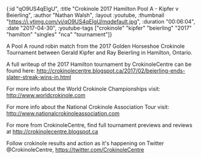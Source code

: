 {:id "qO9US4qEIgU",
 :title "Crokinole 2017 Hamilton Pool A - Kipfer v Beierling",
 :author "Nathan Walsh",
 :layout :youtube,
 :thumbnail "https://i.ytimg.com/vi/qO9US4qEIgU/mqdefault.jpg",
 :duration "00:06:04",
 :date "2017-04-30",
 :youtube-tags
 ["crokinole"
  "kipfer"
  "beierling"
  "2017"
  "hamilton"
  "singles"
  "nca"
  "tournament"]}


A Pool A round robin match from the 2017 Golden Horseshoe Crokinole Tournament between Gerald Kipfer and Ray Beierling in Hamilton, Ontario.

A full writeup of the 2017 Hamilton tournament by CrokinoleCentre can be found here: http://crokinolecentre.blogspot.ca/2017/02/beierling-ends-slater-streak-wins-in.html

For more info about the World Crokinole Championships visit: http://www.worldcrokinole.com

For more info about the National Crokinole Association Tour visit: http://www.nationalcrokinoleassociation.com

For more from CrokinoleCentre, find full tournament previews and reviews at http://crokinolecentre.blogspot.ca

Follow crokinole results and action as it's happening on Twitter @CrokinoleCentre, https://twitter.com/CrokinoleCentre
